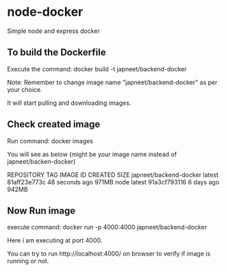 # node-docker
Simple node and express docker 

## To build the Dockerfile
Execute the command: docker build -t japneet/backend-docker

Note: Remember to change image name "japneet/backend-docker" as per your choice.

It will start pulling and downloading images.

## Check created image
Run command: docker images

You will see as below (might be your image name instead of japneet/backen-docker)

REPOSITORY               TAG                 IMAGE ID            CREATED             SIZE
japneet/backend-docker   latest              81aff23e773c        48 seconds ago      971MB
node                     latest              91a3cf793116        6 days ago          942MB

## Now Run image
execute command: docker run -p 4000:4000 japneet/backend-docker

Here i am executing at port 4000.

You can try to run http://localhost:4000/ on browser to verify if image is running or not.
